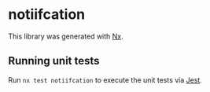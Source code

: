 # notiifcation

This library was generated with [Nx](https://nx.dev).

## Running unit tests

Run `nx test notiifcation` to execute the unit tests via [Jest](https://jestjs.io).
